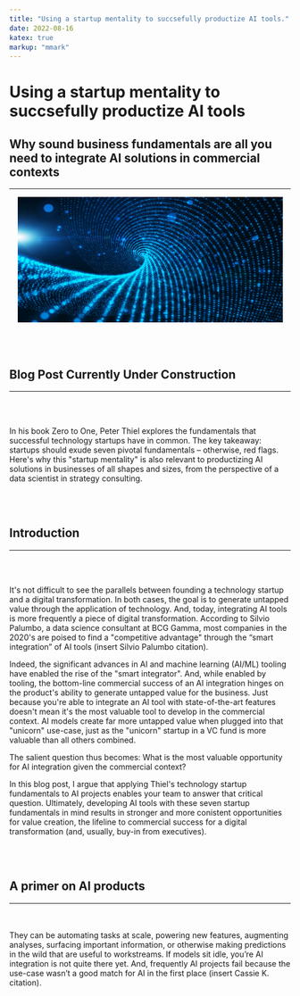 ```yaml
---
title: "Using a startup mentality to succsefully productize AI tools."
date: 2022-08-16
katex: true
markup: "mmark"
---
```

# Using a startup mentality to succsefully productize AI tools

## Why sound business fundamentals are all you need to integrate AI solutions in commercial contexts
---

<p align="center"> <img src="/posts/blog_AI_image_2.jpeg"/ width = "475" height = "225"> </p>

<br><br>

## Blog Post Currently Under Construction 

---

<br><br>

In his book Zero to One, Peter Thiel explores the fundamentals that successful technology startups have in common. The key takeaway: startups should exude seven pivotal fundamentals – otherwise, red flags. Here's why this "startup mentality" is also relevant to productizing AI solutions in businesses of all shapes and sizes, from the perspective of a data scientist in strategy consulting.

<br><br>

## Introduction
---

<br><br>

It's not difficult to see the parallels between founding a technology startup and a digital transformation. In both cases, the goal is to generate untapped value through the application of technology. And, today, integrating AI tools is more frequently a piece of digital transformation. According to Silvio Palumbo, a data science consultant at BCG Gamma, most companies in the 2020's are poised to find a "competitive advantage" through the “smart integration” of AI tools (insert Silvio Palumbo citation). 

Indeed, the significant advances in AI and machine learning (AI/ML) tooling have enabled the rise of the "smart integrator". And, while enabled by tooling, the bottom-line commercial success of an AI integration hinges on the product's ability to generate untapped value for the business. Just because you're able to integrate an AI tool with state-of-the-art features doesn't mean it's the most valuable tool to develop in the commercial context. AI models create far more untapped value when plugged into that "unicorn" use-case, just as the "unicorn" startup in a VC fund is more valuable than all others combined. 

The salient question thus becomes: What is the most valuable opportunity for AI integration given the commercial context? 

In this blog post, I argue that applying Thiel's technology startup fundamentals to AI projects enables your team to answer that critical question. Ultimately, developing AI tools with these seven startup fundamentals in mind results in stronger and more conistent opportunities for value creation, the lifeline to commercial success for a digital transformation (and, usually, buy-in from executives).

<br><br>
## A primer on AI products
---
<br><br>
They can be automating tasks at scale, powering new features, augmenting analyses, surfacing important information, or otherwise making predictions in the wild that are useful to workstreams. If models sit idle, you’re AI integration is not quite there yet. And, frequently AI projects fail because the use-case wasn’t a good match for AI in the first place (insert Cassie K. citation). 
